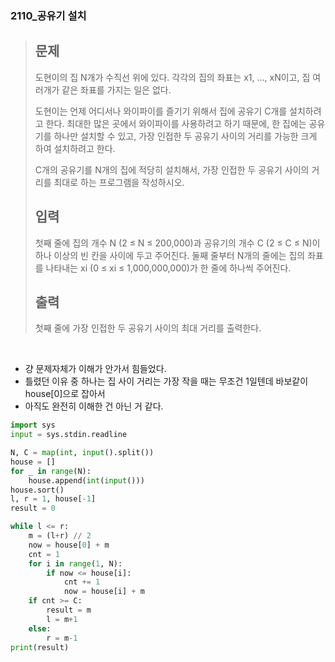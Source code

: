 ### 2110_공유기 설치

> ## 문제
>
> 도현이의 집 N개가 수직선 위에 있다. 각각의 집의 좌표는 x1, ..., xN이고, 집 여러개가 같은 좌표를 가지는 일은 없다.
>
> 도현이는 언제 어디서나 와이파이를 즐기기 위해서 집에 공유기 C개를 설치하려고 한다. 최대한 많은 곳에서 와이파이를 사용하려고 하기 때문에, 한 집에는 공유기를 하나만 설치할 수 있고, 가장 인접한 두 공유기 사이의 거리를 가능한 크게 하여 설치하려고 한다.
>
> C개의 공유기를 N개의 집에 적당히 설치해서, 가장 인접한 두 공유기 사이의 거리를 최대로 하는 프로그램을 작성하시오.
>
> ## 입력
>
> 첫째 줄에 집의 개수 N (2 ≤ N ≤ 200,000)과 공유기의 개수 C (2 ≤ C ≤ N)이 하나 이상의 빈 칸을 사이에 두고 주어진다. 둘째 줄부터 N개의 줄에는 집의 좌표를 나타내는 xi (0 ≤ xi ≤ 1,000,000,000)가 한 줄에 하나씩 주어진다.
>
> ## 출력
>
> 첫째 줄에 가장 인접한 두 공유기 사이의 최대 거리를 출력한다.

<br>

- 걍 문제자체가 이해가 안가서 힘들었다.
- 틀렸던 이유 중 하나는 집 사이 거리는 가장 작을 때는 무조건 1일텐데 바보같이 house[0]으로 잡아서
- 아직도 완전히 이해한 건 아닌 거 같다. 

```python
import sys
input = sys.stdin.readline

N, C = map(int, input().split())
house = []
for _ in range(N):
    house.append(int(input()))
house.sort()
l, r = 1, house[-1]
result = 0

while l <= r:
    m = (l+r) // 2
    now = house[0] + m
    cnt = 1
    for i in range(1, N):
        if now <= house[i]:
            cnt += 1
            now = house[i] + m
    if cnt >= C:
        result = m
        l = m+1
    else:
        r = m-1
print(result)
```

